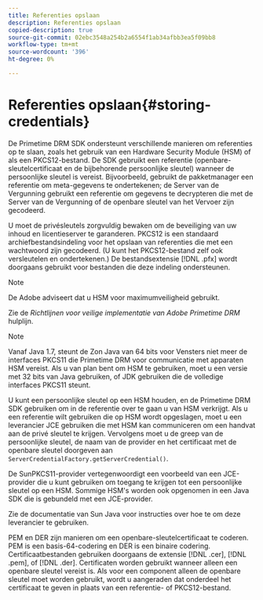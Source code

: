 ```yaml
---
title: Referenties opslaan
description: Referenties opslaan
copied-description: true
source-git-commit: 02ebc3548a254b2a6554f1ab34afbb3ea5f09bb8
workflow-type: tm+mt
source-wordcount: '396'
ht-degree: 0%

---
```


# Referenties opslaan{#storing-credentials}

De Primetime DRM SDK ondersteunt verschillende manieren om referenties op te slaan, zoals het gebruik van een Hardware Security Module (HSM) of als een PKCS12-bestand. De SDK gebruikt een referentie (openbare-sleutelcertificaat en de bijbehorende persoonlijke sleutel) wanneer de persoonlijke sleutel is vereist. Bijvoorbeeld, gebruikt de pakketmanager een referentie om meta-gegevens te ondertekenen; de Server van de Vergunning gebruikt een referentie om gegevens te decrypteren die met de Server van de Vergunning of de openbare sleutel van het Vervoer zijn gecodeerd.

U moet de privésleutels zorgvuldig bewaken om de beveiliging van uw inhoud en licentieserver te garanderen. PKCS12 is een standaard archiefbestandsindeling voor het opslaan van referenties die met een wachtwoord zijn gecodeerd. (U kunt het PKCS12-bestand zelf ook versleutelen en ondertekenen.) De bestandsextensie [!DNL .pfx] wordt doorgaans gebruikt voor bestanden die deze indeling ondersteunen.

>[!NOTE]
>
>De Adobe adviseert dat u HSM voor maximumveiligheid gebruikt.
>
>Zie de *Richtlijnen voor veilige implementatie van Adobe Primetime DRM* hulplijn.

>[!NOTE]
>
>Vanaf Java 1.7, steunt de Zon Java van 64 bits voor Vensters niet meer de interfaces PKCS11 die Primetime DRM voor communicatie met apparaten HSM vereist. Als u van plan bent om HSM te gebruiken, moet u een versie met 32 bits van Java gebruiken, of JDK gebruiken die de volledige interfaces PKCS11 steunt.

U kunt een persoonlijke sleutel op een HSM houden, en de Primetime DRM SDK gebruiken om in de referentie over te gaan u van HSM verkrijgt. Als u een referentie wilt gebruiken die op HSM wordt opgeslagen, moet u een leverancier JCE gebruiken die met HSM kan communiceren om een handvat aan de privé sleutel te krijgen. Vervolgens moet u de greep van de persoonlijke sleutel, de naam van de provider en het certificaat met de openbare sleutel doorgeven aan `ServerCredentialFactory.getServerCredential()`.

De SunPKCS11-provider vertegenwoordigt een voorbeeld van een JCE-provider die u kunt gebruiken om toegang te krijgen tot een persoonlijke sleutel op een HSM. Sommige HSM&#39;s worden ook opgenomen in een Java SDK die is gebundeld met een JCE-provider.

Zie de documentatie van Sun Java voor instructies over hoe te om deze leverancier te gebruiken.

PEM en DER zijn manieren om een openbare-sleutelcertificaat te coderen. PEM is een basis-64-codering en DER is een binaire codering. Certificaatbestanden gebruiken doorgaans de extensie [!DNL .cer], [!DNL .pem], of [!DNL .der]. Certificaten worden gebruikt wanneer alleen een openbare sleutel vereist is. Als voor een component alleen de openbare sleutel moet worden gebruikt, wordt u aangeraden dat onderdeel het certificaat te geven in plaats van een referentie- of PKCS12-bestand.
